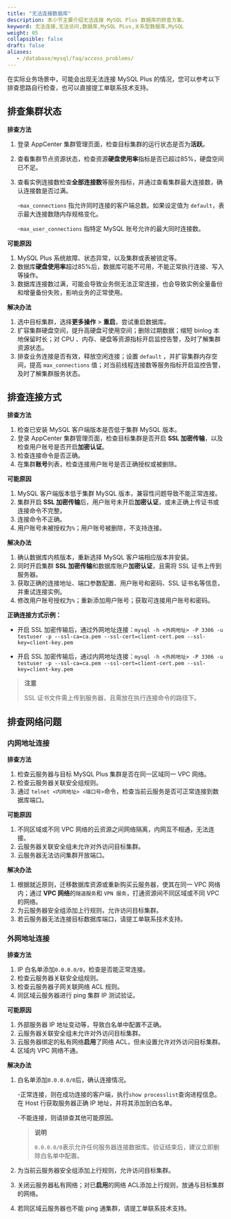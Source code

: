 ```yaml
---
title: "无法连接数据库"
description: 本小节主要介绍无法连接 MySQL Plus 数据库的排查方案。 
keyword: 无法连接,无法访问,数据库,MySQL PLus,关系型数据库,MySQL
weight: 05
collapsible: false
draft: false
aliases: 
   - /database/mysql/faq/access_problems/
---
```




在实际业务场景中，可能会出现无法连接 MySQL Plus 的情况，您可以参考以下排查思路自行检查，也可以直接提工单联系技术支持。

## 排查集群状态

**排查方法** 

1. 登录 AppCenter 集群管理页面，检查目标集群的运行状态是否为**活跃**。
2. 查看集群节点资源状态，检查资源**硬盘使用率**指标是否已超过85%，硬盘空间已不足。
3. 查看实例连接数检查**全部连接数**等服务指标，并通过查看集群最大连接数，确认连接数是否过满。

   -`max_connections` 指允许同时连接的客户端总数。如果设定值为 `default`，表示最大连接数随内存规格变化。

   -`max_user_connections` 指特定 MySQL 账号允许的最大同时连接数。

**可能原因**

1. MySQL Plus 系统故障、状态异常，以及集群或表被锁定等。
2. 数据库**硬盘使用率**超过85%后，数据库可能不可用，不能正常执行连接、写入等操作。
3. 数据库连接数过满，可能会导致业务侧无法正常连接，也会导致实例全量备份和增量备份失败，影响业务的正常使用。

**解决办法**

1. 选中目标集群，选择**更多操作** > **重启**，尝试重启数据库。
2. 扩容集群硬盘空间，提升高硬盘可使用空间；删除过期数据；缩短 binlog 本地保留时长；对 CPU 、内存、硬盘等资源指标开启监控告警，及时了解集群资源状态。
3. 排查业务连接是否有效，释放空闲连接；设置 `default` ，并扩容集群内存空间，提高 `max_connections` 值；对当前线程连接数等服务指标开启监控告警，及时了解集群服务状态。

## 排查连接方式

**排查方法**

1. 检查已安装 MySQL 客户端版本是否低于集群 MySQL 版本。
2. 登录 AppCenter 集群管理页面，检查目标集群是否开启 **SSL 加密传输**，以及检查用户账号是否开启**加密认证**。
3. 检查连接命令是否正确。
4. 在集群**账号**列表，检查连接用户账号是否正确授权或被删除。

**可能原因** 

1. MySQL 客户端版本低于集群 MySQL 版本，兼容性问题导致不能正常连接。
2. 集群开启 **SSL 加密传输**后，用户账号未开启**加密认证**，或未正确上传证书或连接命令不完整。
3. 连接命令不正确。
4. 用户账号未被授权为`%`；用户账号被删除，不支持连接。

**解决办法**

1. 确认数据库内核版本，重新选择 MySQL 客户端相应版本并安装。
2. 同时开启集群 **SSL 加密传输**和数据库账户**加密认证**，且需将 SSL 证书上传到服务器。
3. 获取正确的连接地址、端口参数配置、用户账号和密码、SSL 证书名等信息，并重试连接实例。
4. 修改用户账号授权为`%`；重新添加用户账号；获取可连接用户账号和密码。

**正确连接方式示例：**
 
- 开启 SSL 加密传输后，通过外网地址连接：`mysql -h <外网地址> -P 3306 -u testuser -p --ssl-ca=ca.pem --ssl-cert=client-cert.pem --ssl-key=client-key.pem`

- 开启 SSL 加密传输后，通过内网地址连接：`mysql -h <外网地址> -P 3306 -u testuser -p --ssl-ca=ca.pem --ssl-cert=client-cert.pem --ssl-key=client-key.pem`

> **注意**
>
> SSL 证书文件需上传到服务器，且需放在执行连接命令的路径下。

## 排查网络问题

### 内网地址连接

**排查方法**

1. 检查云服务器与目标 MySQL Plus 集群是否在同一区域同一 VPC 网络。
2. 检查云服务器关联安全组规则。
3. 通过 `telnet <内网地址> <端口号>`命令，检查当前云服务是否可正常连接到数据库端口。

**可能原因**

1. 不同区域或不同 VPC 网络的云资源之间网络隔离，内网互不相通，无法连接。
2. 云服务器关联安全组未允许对外访问目标集群。
3. 云服务器无法访问集群开放端口。

**解决办法**

1. 根据就近原则，迁移数据库资源或重新购买云服务器，使其在同一 VPC 网络内；通过 **VPC 网络**的`隧道服务`和 `VPN 服务`，打通资源间不同区域或不同 VPC 的网络。
2. 为云服务器安全组添加上行规则，允许访问目标集群。
3. 若云服务器无法连接目标数据库端口，请提工单联系技术支持。

### 外网地址连接

**排查方法** 

1. IP 白名单添加`0.0.0.0/0`，检查是否能正常连接。
2. 检查云服务器关联安全组规则。
3. 检查云服务器子网关联网络 ACL 规则。
4. 同区域云服务器进行 ping 集群 IP 测试验证。

**可能原因** 

1. 外部服务器 IP 地址变动等，导致白名单中配置不正确。
2. 云服务器关联安全组未允许对外访问目标集群。
3. 云服务器绑定的私有网络**启用**了网络 ACL，但未设置允许对外访问目标集群。
4. 区域内 VPC 网络不通。

**解决办法** 
1. 白名单添加`0.0.0.0/0`后，确认连接情况。
   
   -正常连接，则在成功连接的客户端，执行`show processlist`查询进程信息。在 Host 行获取服务器正确 IP 地址，并将其添加到白名单。

   -不能连接，则请排查其他可能原因。

   > **说明** 
   > 
   > `0.0.0.0/0`表示允许任何服务器连接数据库。验证结束后，建议立即删除白名单中配置。

2. 为当前云服务器安全组添加上行规则，允许访问目标集群。
3. 关闭云服务器私有网络；对已**启用**的网络 ACL添加上行规则，放通与目标集群的网络。
4. 若同区域云服务器也不能 ping 通集群，请提工单联系技术支持。
